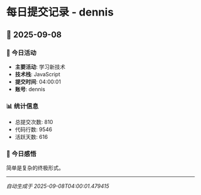 # 每日提交记录 - dennis

## 📅 2025-09-08

### 🎯 今日活动
- **主要活动**: 学习新技术
- **技术栈**: JavaScript
- **提交时间**: 04:00:01
- **账号**: dennis

### 📊 统计信息
- 总提交次数: 810
- 代码行数: 9546
- 活跃天数: 616

### 💭 今日感悟
简单是复杂的终极形式。

---
*自动生成于 2025-09-08T04:00:01.479415*
